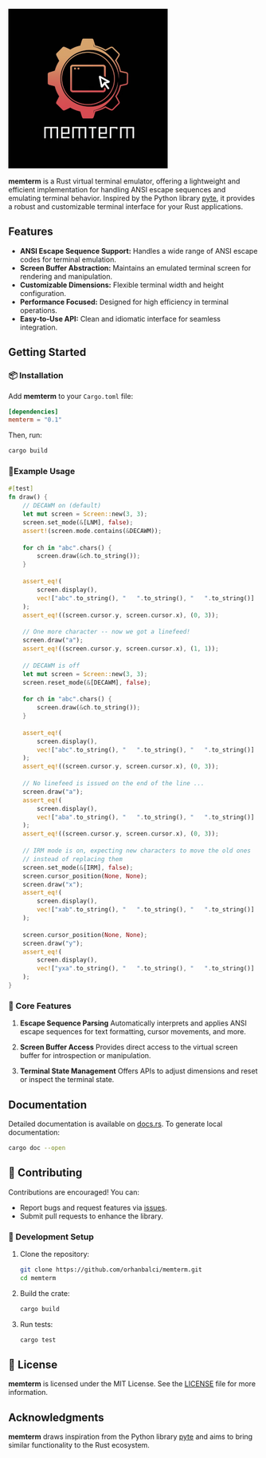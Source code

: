 
<!-- cargo-sync-readme start -->

![memtermlogo](https://github.com/orhanbalci/memterm/blob/main/assets/memterm.png?raw=true)

**memterm** is a Rust virtual terminal emulator, offering a lightweight and efficient implementation for handling ANSI escape sequences and emulating terminal behavior. Inspired by the Python library [pyte](https://github.com/selectel/pyte), it provides a robust and customizable terminal interface for your Rust applications.

## Features

- **ANSI Escape Sequence Support:** Handles a wide range of ANSI escape codes for terminal emulation.
- **Screen Buffer Abstraction:** Maintains an emulated terminal screen for rendering and manipulation.
- **Customizable Dimensions:** Flexible terminal width and height configuration.
- **Performance Focused:** Designed for high efficiency in terminal operations.
- **Easy-to-Use API:** Clean and idiomatic interface for seamless integration.

## Getting Started

### 📦 Installation

Add **memterm** to your `Cargo.toml` file:

```toml
[dependencies]
memterm = "0.1"
```

Then, run:

```sh
cargo build
```

### 🔭Example Usage

```rust ignore
#[test]
fn draw() {
    // DECAWM on (default)
    let mut screen = Screen::new(3, 3);
    screen.set_mode(&[LNM], false);
    assert!(screen.mode.contains(&DECAWM));

    for ch in "abc".chars() {
        screen.draw(&ch.to_string());
    }

    assert_eq!(
        screen.display(),
        vec!["abc".to_string(), "   ".to_string(), "   ".to_string()]
    );
    assert_eq!((screen.cursor.y, screen.cursor.x), (0, 3));

    // One more character -- now we got a linefeed!
    screen.draw("a");
    assert_eq!((screen.cursor.y, screen.cursor.x), (1, 1));

    // DECAWM is off
    let mut screen = Screen::new(3, 3);
    screen.reset_mode(&[DECAWM], false);

    for ch in "abc".chars() {
        screen.draw(&ch.to_string());
    }

    assert_eq!(
        screen.display(),
        vec!["abc".to_string(), "   ".to_string(), "   ".to_string()]
    );
    assert_eq!((screen.cursor.y, screen.cursor.x), (0, 3));

    // No linefeed is issued on the end of the line ...
    screen.draw("a");
    assert_eq!(
        screen.display(),
        vec!["aba".to_string(), "   ".to_string(), "   ".to_string()]
    );
    assert_eq!((screen.cursor.y, screen.cursor.x), (0, 3));

    // IRM mode is on, expecting new characters to move the old ones
    // instead of replacing them
    screen.set_mode(&[IRM], false);
    screen.cursor_position(None, None);
    screen.draw("x");
    assert_eq!(
        screen.display(),
        vec!["xab".to_string(), "   ".to_string(), "   ".to_string()]
    );

    screen.cursor_position(None, None);
    screen.draw("y");
    assert_eq!(
        screen.display(),
        vec!["yxa".to_string(), "   ".to_string(), "   ".to_string()]
    );
}
```

### 🧩 Core Features

1. **Escape Sequence Parsing**
   Automatically interprets and applies ANSI escape sequences for text formatting, cursor movements, and more.

2. **Screen Buffer Access**
   Provides direct access to the virtual screen buffer for introspection or manipulation.

3. **Terminal State Management**
   Offers APIs to adjust dimensions and reset or inspect the terminal state.

<!-- cargo-sync-readme end -->

 ## Documentation

 Detailed documentation is available on [docs.rs](https://docs.rs/memterm).
 To generate local documentation:

 ```sh
 cargo doc --open
 ```

 ## 👥 Contributing

 Contributions are encouraged! You can:

 - Report bugs and request features via [issues](https://github.com/orhanbalci/memterm/issues).
 - Submit pull requests to enhance the library.

 ### 🚧 Development Setup

 1. Clone the repository:
    ```sh
    git clone https://github.com/orhanbalci/memterm.git
    cd memterm
    ```

 2. Build the crate:
    ```sh
    cargo build
    ```

 3. Run tests:
    ```sh
    cargo test
    ```

 ## 📝 License

 **memterm** is licensed under the MIT License. See the [LICENSE](LICENSE) file for more information.

 ## Acknowledgments

 **memterm** draws inspiration from the Python library [pyte](https://github.com/selectel/pyte) and aims to bring similar functionality to the Rust ecosystem.
